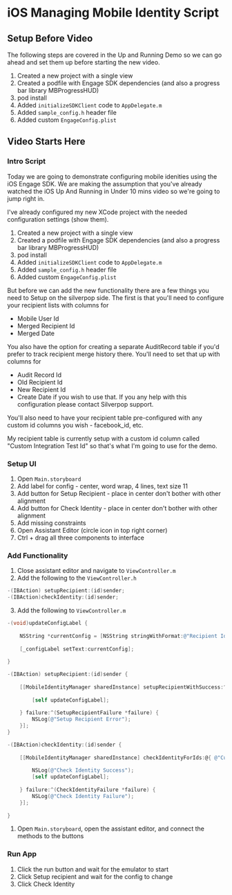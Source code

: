 # iOS Managing Mobile Identity Script

## Setup Before Video

The following steps are covered in the Up and Running Demo so we can go ahead and set them up before starting the new video.

1. Created a new project with a single view
2. Created a podfile with Engage SDK dependencies (and also a progress bar library MBProgressHUD)
3. pod install
4. Added ```initializeSDKClient``` code to ```AppDelegate.m```
6. Added ```sample_config.h``` header file
7. Added custom ```EngageConfig.plist```

## Video Starts Here

### Intro Script
Today we are going to demonstrate configuring mobile idenities using the iOS Engage SDK.  We are making the assumption that you've already watched the iOS Up And Running in Under 10 mins video so we're going to jump right in.

I've already configured my new XCode project with the needed configuration settings (show them).

1. Created a new project with a single view
2. Created a podfile with Engage SDK dependencies (and also a progress bar library MBProgressHUD)
3. pod install
4. Added ```initializeSDKClient``` code to ```AppDelegate.m```
6. Added ```sample_config.h``` header file
7. Added custom ```EngageConfig.plist```

But before we can add the new functionality there are a few things you need to Setup on the silverpop side.  The first is that you'll need to configure your recipient lists with columns for 
- Mobile User Id
- Merged Recipient Id
- Merged Date

You also have the option for creating a separate AuditRecord table if you'd prefer to track recipient merge history there.  You'll need to set that up with columns for 
- Audit Record Id
- Old Recipient Id
- New Recipient Id
- Create Date
if you wish to use that.  If you any help with this configuration please contact Silverpop support.

You'll also need to have your recipient table pre-configured with any custom id columns you wish - facebook_id, etc.

My recipient table is currently setup with a custom id column called "Custom Integration Test Id" so that's what I'm going to use for the demo.

### Setup UI
1. Open ```Main.storyboard```
2. Add label for config - center, word wrap, 4 lines, text size 11
3. Add button for Setup Recipient - place in center don't bother with other alignment
4. Add button for Check Identity - place in center don't bother with other alignment
5. Add missing constraints
5. Open Assistant Editor (circle icon in top right corner)
6. Ctrl + drag all three components to interface


### Add Functionality
1.  Close assistant editor and navigate to ```ViewController.m```
2. Add the following to the ```ViewController.h```
```objective-c
-(IBAction) setupRecipient:(id)sender;
-(IBAction)checkIdentity:(id)sender;
```

3. Add the following to ```ViewController.m```
```objective-c
-(void)updateConfigLabel {
    
    NSString *currentConfig = [NSString stringWithFormat:@"Recipient Id:\n%@\nMobile User Id:\n%@", [EngageConfig recipientId], [EngageConfig mobileUserId]];
    
    [_configLabel setText:currentConfig];
    
}

-(IBAction) setupRecipient:(id)sender {
    
    [[MobileIdentityManager sharedInstance] setupRecipientWithSuccess:^(SetupRecipientResult *result) {
        
        [self updateConfigLabel];
        
    } failure:^(SetupRecipientFailure *failure) {
        NSLog(@"Setup Recipient Error");
    }];
}

-(IBAction)checkIdentity:(id)sender {
    
    [[MobileIdentityManager sharedInstance] checkIdentityForIds:@{ @"Custom Integration Test Id" : @"98798798798" } success:^(CheckIdentityResult *result) {
        
        NSLog(@"Check Identity Success");
        [self updateConfigLabel];
        
    } failure:^(CheckIdentityFailure *failure) {
        NSLog(@"Check Identity Failure");
    }];
    
}
```
1. Open ```Main.storyboard```, open the assistant editor, and connect the methods to the buttons


### Run App
1. Click the run button and wait for the emulator to start
2. Click Setup recipient and wait for the config to change
3. Click Check Identity
